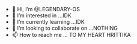 - 👋 Hi, I’m @LEGENDARY-OS
- 👀 I’m interested in ...IDK
- 🌱 I’m currently learning ...IDK
- 💞️ I’m looking to collaborate on ...NOTHING
- 📫 How to reach me ... TO MY HEART HRITTIKA

<!---
HRITTIKA-OS/HRITTIKA-OS is a ✨ special ✨ repository because its `README.md` (this file) appears on your GitHub profile.
You can click the Preview link to take a look at your changes.
--->

